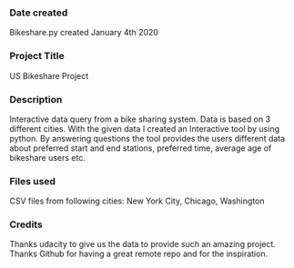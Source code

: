 ### Date created
Bikeshare.py created January 4th 2020

### Project Title
US Bikeshare Project

### Description
Interactive data query from a bike sharing system.
Data is based on 3 different cities. With the given data I created an Interactive tool by using python. By answering questions the tool provides the users different data about preferred start and end stations, preferred time, average age of bikeshare users etc.



### Files used
CSV files from following cities: New York City, Chicago, Washington

### Credits
Thanks udacity to give us the data to provide such an amazing project.
Thanks Github for having a great remote repo and for the inspiration.
